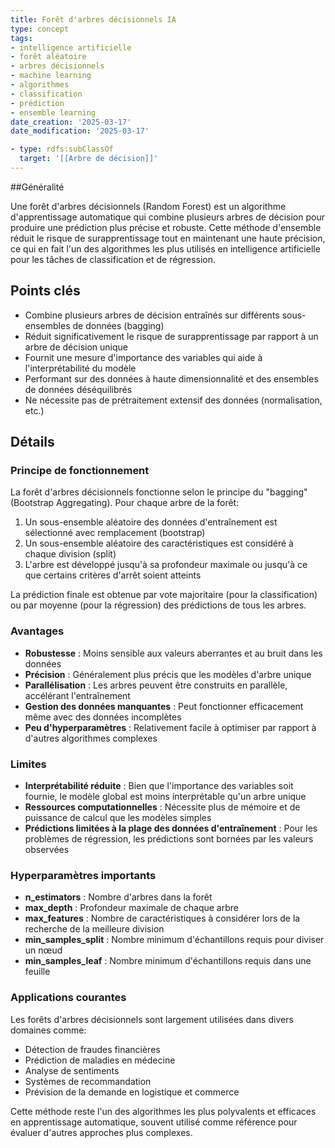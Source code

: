 ```yaml
---
title: Forêt d'arbres décisionnels IA
type: concept
tags:
- intelligence artificielle
- forêt aléatoire
- arbres décisionnels
- machine learning
- algorithmes
- classification
- prédiction
- ensemble learning
date_creation: '2025-03-17'
date_modification: '2025-03-17'

- type: rdfs:subClassOf
  target: '[[Arbre de décision]]'
---
```


##Généralité

Une forêt d'arbres décisionnels (Random Forest) est un algorithme d'apprentissage automatique qui combine plusieurs arbres de décision pour produire une prédiction plus précise et robuste. Cette méthode d'ensemble réduit le risque de surapprentissage tout en maintenant une haute précision, ce qui en fait l'un des algorithmes les plus utilisés en intelligence artificielle pour les tâches de classification et de régression.

## Points clés

- Combine plusieurs arbres de décision entraînés sur différents sous-ensembles de données (bagging)
- Réduit significativement le risque de surapprentissage par rapport à un arbre de décision unique
- Fournit une mesure d'importance des variables qui aide à l'interprétabilité du modèle
- Performant sur des données à haute dimensionnalité et des ensembles de données déséquilibrés
- Ne nécessite pas de prétraitement extensif des données (normalisation, etc.)

## Détails

### Principe de fonctionnement

La forêt d'arbres décisionnels fonctionne selon le principe du "bagging" (Bootstrap Aggregating). Pour chaque arbre de la forêt:
1. Un sous-ensemble aléatoire des données d'entraînement est sélectionné avec remplacement (bootstrap)
2. Un sous-ensemble aléatoire des caractéristiques est considéré à chaque division (split)
3. L'arbre est développé jusqu'à sa profondeur maximale ou jusqu'à ce que certains critères d'arrêt soient atteints

La prédiction finale est obtenue par vote majoritaire (pour la classification) ou par moyenne (pour la régression) des prédictions de tous les arbres.

### Avantages

- **Robustesse** : Moins sensible aux valeurs aberrantes et au bruit dans les données
- **Précision** : Généralement plus précis que les modèles d'arbre unique
- **Parallélisation** : Les arbres peuvent être construits en parallèle, accélérant l'entraînement
- **Gestion des données manquantes** : Peut fonctionner efficacement même avec des données incomplètes
- **Peu d'hyperparamètres** : Relativement facile à optimiser par rapport à d'autres algorithmes complexes

### Limites

- **Interprétabilité réduite** : Bien que l'importance des variables soit fournie, le modèle global est moins interprétable qu'un arbre unique
- **Ressources computationnelles** : Nécessite plus de mémoire et de puissance de calcul que les modèles simples
- **Prédictions limitées à la plage des données d'entraînement** : Pour les problèmes de régression, les prédictions sont bornées par les valeurs observées

### Hyperparamètres importants

- **n_estimators** : Nombre d'arbres dans la forêt
- **max_depth** : Profondeur maximale de chaque arbre
- **max_features** : Nombre de caractéristiques à considérer lors de la recherche de la meilleure division
- **min_samples_split** : Nombre minimum d'échantillons requis pour diviser un nœud
- **min_samples_leaf** : Nombre minimum d'échantillons requis dans une feuille

### Applications courantes

Les forêts d'arbres décisionnels sont largement utilisées dans divers domaines comme:
- Détection de fraudes financières
- Prédiction de maladies en médecine
- Analyse de sentiments
- Systèmes de recommandation
- Prévision de la demande en logistique et commerce

Cette méthode reste l'un des algorithmes les plus polyvalents et efficaces en apprentissage automatique, souvent utilisé comme référence pour évaluer d'autres approches plus complexes.